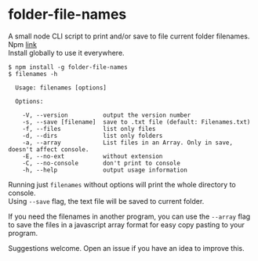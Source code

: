 # folder-file-names
A small node CLI script to print and/or save to file current folder filenames.  
Npm [link](https://www.npmjs.com/package/folder-file-names)  
Install globally to use it everywhere.

```
$ npm install -g folder-file-names  
$ filenames -h  
  
  Usage: filenames [options]

  Options:

    -V, --version          output the version number
    -s, --save [filename]  save to .txt file (default: Filenames.txt)
    -f, --files            list only files
    -d, --dirs             list only folders
    -a, --array            List files in an Array. Only in save, doesn't affect console.
    -E, --no-ext           without extension
    -C, --no-console       don't print to console
    -h, --help             output usage information  
```

Running just `filenames` without options will print the whole directory to console.  
Using `--save` flag, the text file will be saved to current folder.  

If you need the filenames in another program, you can use the `--array` flag to save the files in a javascript array format for easy copy pasting to your program.

Suggestions welcome. Open an issue if you have an idea to improve this.
